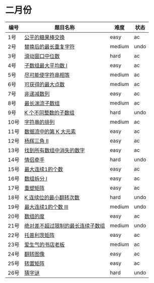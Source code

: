 # 二月份

**编号**|**题目名称**|**难度**|**状态**
--------|------------|--------|--------
1号|[公平的糖果棒交换](./第1题%20888.%20公平的糖果棒交换)|easy|ac
2号|[替换后的最长重复字符](./第2题%20424.%20替换后的最长重复字符)|medium|undo
3号|[滑动窗口中位数](./第3题%20480.%20滑动窗口中位数)|hard|ac
4号|[子数组最大平均数 I](./第4题%20643.%20子数组最大平均数%20I)|easy|ac
5号|[尽可能使字符串相等](./第5题%201208.%20尽可能使字符串相等)|medium|ac
6号|[可获得的最大点数](./第6题%201423.%20可获得的最大点数)|medium|ac
7号|[非递减数列](./第7题%20665.%20非递减数列)|easy|ac
8号|[最长湍流子数组](./第8题%201978.%20最长湍流子数组)|medium|ac
9号|[K 个不同整数的子数组](./第9题%201978.%20K%20个不同整数的子数组)|hard|undo
10号|[字符串的排列](./第10题%20567.%20字符串的排列)|medium|ac
11号|[数据流中的第 K 大元素](./第11题%20703.%20数据流中的第%20K%20大元素)|easy|ac
12号|[杨辉三角 II](./第12题%20119.%20杨辉三角%20II)|easy|ac
13号|[找到所有数组中消失的数字](./第13题%20448.%20找到所有数组中消失的数字)|easy|ac
14号|[情侣牵手](./第14题%20765.%20情侣牵手)|hard|undo
15号|[最大连续1的个数](./第15题%20485.%20最大连续1的个数)|easy|ac
16号|[数组拆分 I](./第16题%20561.%20数组拆分%20I)|easy|ac
17号|[重塑矩阵](./第17题%20566.%20重塑矩阵)|easy|ac
18号|[K 连续位的最小翻转次数](./第18题%20995.%20K%20连续位的最小翻转次数)|hard|undo
19号|[最大连续1的个数 III](./第19题%201004.%20最大连续1的个数%20III)|medium|undo
20号|[数组的度](./第20题%20697.%20数组的度)|easy|ac
21号|[绝对差不超过限制的最长连续子数组](./第21题%201438.%20绝对差不超过限制的最长连续子数组)|medium|undo
22号|[托普利茨矩阵](./第22题%20766.%20托普利茨矩阵)|easy|ac
23号|[爱生气的书店老板](./第23题%201052.%20爱生气的书店老板)|medium|ac
24号|[翻转图像](./第24题%20832.%20翻转图像)|easy|ac
25号|[转置矩阵](./第25题%20867.%20转置矩阵)|easy|ac
26号|[猜字谜](./第26题%201178.%20猜字谜)|hard|undo
